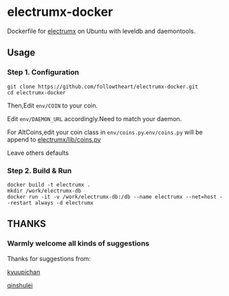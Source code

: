 # electrumx-docker
Dockerfile for [electrumx](https://github.com/kyuupichan/electrumx) on Ubuntu with leveldb and daemontools.

## Usage
### Step 1. Configuration
```
git clone https://github.com/followtheart/electrumx-docker.git
cd electrumx-docker
```

Then,Edit `env/COIN` to your coin.

Edit `env/DAEMON_URL` accordingly.Need to match your daemon.

For AltCoins,edit your coin class in `env/coins.py`.`env/coins.py` will be append to [electrumx/lib/coins.py](https://github.com/kyuupichan/electrumx/blob/master/lib/coins.py)

Leave others defaults

### Step 2. Build & Run
```shell
docker build -t electrumx .
mkdir /work/electrumx-db
docker run -it -v /work/electrumx-db:/db --name electrumx --net=host --restart always -d electrumx
```

## THANKS

### Warmly welcome all kinds of suggestions

Thanks for suggestions from:

[kyuupichan](https://github.com/kyuupichan/electrumx)

[qinshulei](https://github.com/qinshulei)

